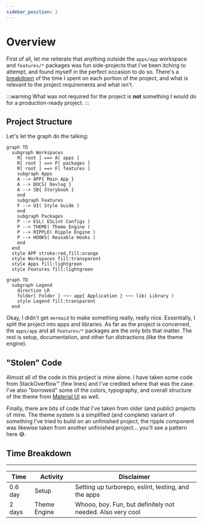 ```yaml
---
sidebar_position: 2
---
```


# Overview

First of all, let me reiterate that anything outside the `apps/app` workspace and `features/*` packages was fun side-projects that I've been itching to attempt, and found myself in the perfect occasion to do so. There's a [breakdown](#time-breakdown) of the time I spent on each portion of the project, and what is relevant to the project requirements and what isn't. 

:::warning
What was not required for the project is **not** something I would do for a production-ready project.
:::

## Project Structure

Let's let the graph do the talking: 
```mermaid
graph TD
  subgraph Workspaces
    R[ root ] ==> A[ apps ]
    R[ root ] ==> P[ packages ]
    R[ root ] ==> F[ features ]
    subgraph Apps
    A --> APP{ Main App }
    A --> DOCS{ Devlog }
    A --> SB{ Storybook }
    end
    subgraph Features
    F --> UI( Style Guide )
    end
    subgraph Packages
    P --> ESL( ESLint Configs )
    P --> THEME( Theme Engine )
    P --> RIPPLE( Ripple Engine )
    P --> HOOKS( Reusable Hooks )
    end
  end
  style APP stroke:red,fill:orange
  style Workspaces fill:transparent
  style Apps fill:lightgreen
  style Features fill:lightgreen
```

```mermaid
graph TD
  subgraph Legend
    direction LR
    folder[ Folder ] ~~~ app{ Application } ~~~ lib( Library )
    style Legend fill:transparent
  end
```

  Okay, I didn't get `mermaid` to make something really, really nice. Essentially, I split the project into apps and libraries. As far as the project is concerned, the `apps/app` and all `features/*` packages are the only bits that matter. The rest is setup, documentation, and other fun distractions (like the theme engine).

## "Stolen" Code

Almost all of the code in this project is mine alone. I have taken some code from StackOverflow&trade; (few lines) and I've credited where that was the case. I've also "borrowed" some of the colors, typography, and overall structure of the theme from [Material UI](https://material-ui.com/) as well. 

Finally, there are bits of code that I've taken from older (and public) projects of mine. The theme system is a simplified (and complete) variant of something I've tried to build on an unfinished project, the ripple component was likewise taken from another unfinished project... you'll see a pattern here :sweat_smile:.

## Time Breakdown

---
| Time | Activity | Disclaimer |
| --- | --- | --- |
| 0.6 day | Setup | Setting up turborepo, eslint, testing, and the apps |
| 2 days | Theme Engine | Whooo, boy. Fun, but definitely not needed. Also very cool |
